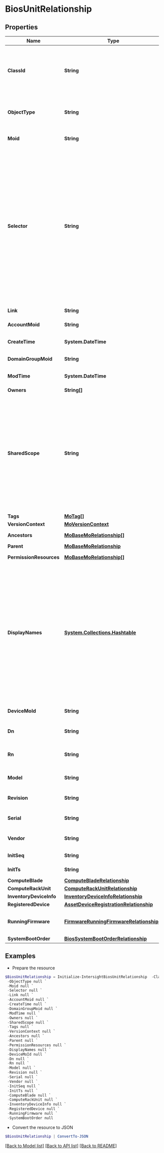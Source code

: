 # BiosUnitRelationship
## Properties

Name | Type | Description | Notes
------------ | ------------- | ------------- | -------------
**ClassId** | **String** | The fully-qualified name of the instantiated, concrete type. This property is used as a discriminator to identify the type of the payload when marshaling and unmarshaling data. | [default to "bios.Unit"]
**ObjectType** | **String** | The fully-qualified name of the instantiated, concrete type. The value should be the same as the &#39;ClassId&#39; property. | [default to "bios.Unit"]
**Moid** | **String** | The unique identifier of this Managed Object instance. | [optional] 
**Selector** | **String** | An OData $filter expression which describes the REST resource to be referenced. This field may be set instead of &#39;moid&#39; by clients. 1. If &#39;moid&#39; is set this field is ignored. 1. If &#39;selector&#39; is set and &#39;moid&#39; is empty/absent from the request, Intersight determines the Moid of the resource matching the filter expression and populates it in the MoRef that is part of the object instance being inserted/updated to fulfill the REST request. An error is returned if the filter matches zero or more than one REST resource. An example filter string is: Serial eq &#39;3AA8B7T11&#39;. | [optional] [readonly] 
**Link** | **String** | A URL to an instance of the &#39;mo.MoRef&#39; class. | [optional] 
**AccountMoid** | **String** | The Account ID for this managed object. | [optional] [readonly] 
**CreateTime** | **System.DateTime** | The time when this managed object was created. | [optional] [readonly] 
**DomainGroupMoid** | **String** | The DomainGroup ID for this managed object. | [optional] [readonly] 
**ModTime** | **System.DateTime** | The time when this managed object was last modified. | [optional] [readonly] 
**Owners** | **String[]** |  | [optional] 
**SharedScope** | **String** | Intersight provides pre-built workflows, tasks and policies to end users through global catalogs. Objects that are made available through global catalogs are said to have a &#39;shared&#39; ownership. Shared objects are either made globally available to all end users or restricted to end users based on their license entitlement. Users can use this property to differentiate the scope (global or a specific license tier) to which a shared MO belongs. | [optional] [readonly] 
**Tags** | [**MoTag[]**](MoTag.md) |  | [optional] 
**VersionContext** | [**MoVersionContext**](MoVersionContext.md) |  | [optional] 
**Ancestors** | [**MoBaseMoRelationship[]**](MoBaseMoRelationship.md) | An array of relationships to moBaseMo resources. | [optional] [readonly] 
**Parent** | [**MoBaseMoRelationship**](MoBaseMoRelationship.md) |  | [optional] 
**PermissionResources** | [**MoBaseMoRelationship[]**](MoBaseMoRelationship.md) | An array of relationships to moBaseMo resources. | [optional] [readonly] 
**DisplayNames** | [**System.Collections.Hashtable**](Array.md) | A set of display names for the MO resource. These names are calculated based on other properties of the MO and potentially properties of Ancestor MOs. Displaynames are intended as a way to provide a normalized user appropriate name for an MO, especially for MOs which do not have a &#39;Name&#39; property, which is the case for much of the inventory discovered from managed targets. There are a limited number of keys, currently &#39;short&#39; and &#39;hierarchical&#39;. The value is an array and clients should use the first element of the array. | [optional] [readonly] 
**DeviceMoId** | **String** | The database identifier of the registered device of an object. | [optional] [readonly] 
**Dn** | **String** | The Distinguished Name unambiguously identifies an object in the system. | [optional] [readonly] 
**Rn** | **String** | The Relative Name uniquely identifies an object within a given context. | [optional] [readonly] 
**Model** | **String** | This field identifies the model of the given component. | [optional] [readonly] 
**Revision** | **String** | This field identifies the revision of the given component. | [optional] [readonly] 
**Serial** | **String** | This field identifies the serial of the given component. | [optional] [readonly] 
**Vendor** | **String** | This field identifies the vendor of the given component. | [optional] [readonly] 
**InitSeq** | **String** | The initSeq of the equipment. | [optional] [readonly] 
**InitTs** | **String** | The initTs of the equipment. | [optional] [readonly] 
**ComputeBlade** | [**ComputeBladeRelationship**](ComputeBladeRelationship.md) |  | [optional] 
**ComputeRackUnit** | [**ComputeRackUnitRelationship**](ComputeRackUnitRelationship.md) |  | [optional] 
**InventoryDeviceInfo** | [**InventoryDeviceInfoRelationship**](InventoryDeviceInfoRelationship.md) |  | [optional] 
**RegisteredDevice** | [**AssetDeviceRegistrationRelationship**](AssetDeviceRegistrationRelationship.md) |  | [optional] 
**RunningFirmware** | [**FirmwareRunningFirmwareRelationship[]**](FirmwareRunningFirmwareRelationship.md) | An array of relationships to firmwareRunningFirmware resources. | [optional] [readonly] 
**SystemBootOrder** | [**BiosSystemBootOrderRelationship**](BiosSystemBootOrderRelationship.md) |  | [optional] 

## Examples

- Prepare the resource
```powershell
$BiosUnitRelationship = Initialize-IntersightBiosUnitRelationship  -ClassId null `
 -ObjectType null `
 -Moid null `
 -Selector null `
 -Link null `
 -AccountMoid null `
 -CreateTime null `
 -DomainGroupMoid null `
 -ModTime null `
 -Owners null `
 -SharedScope null `
 -Tags null `
 -VersionContext null `
 -Ancestors null `
 -Parent null `
 -PermissionResources null `
 -DisplayNames null `
 -DeviceMoId null `
 -Dn null `
 -Rn null `
 -Model null `
 -Revision null `
 -Serial null `
 -Vendor null `
 -InitSeq null `
 -InitTs null `
 -ComputeBlade null `
 -ComputeRackUnit null `
 -InventoryDeviceInfo null `
 -RegisteredDevice null `
 -RunningFirmware null `
 -SystemBootOrder null
```

- Convert the resource to JSON
```powershell
$BiosUnitRelationship | ConvertTo-JSON
```

[[Back to Model list]](../README.md#documentation-for-models) [[Back to API list]](../README.md#documentation-for-api-endpoints) [[Back to README]](../README.md)

